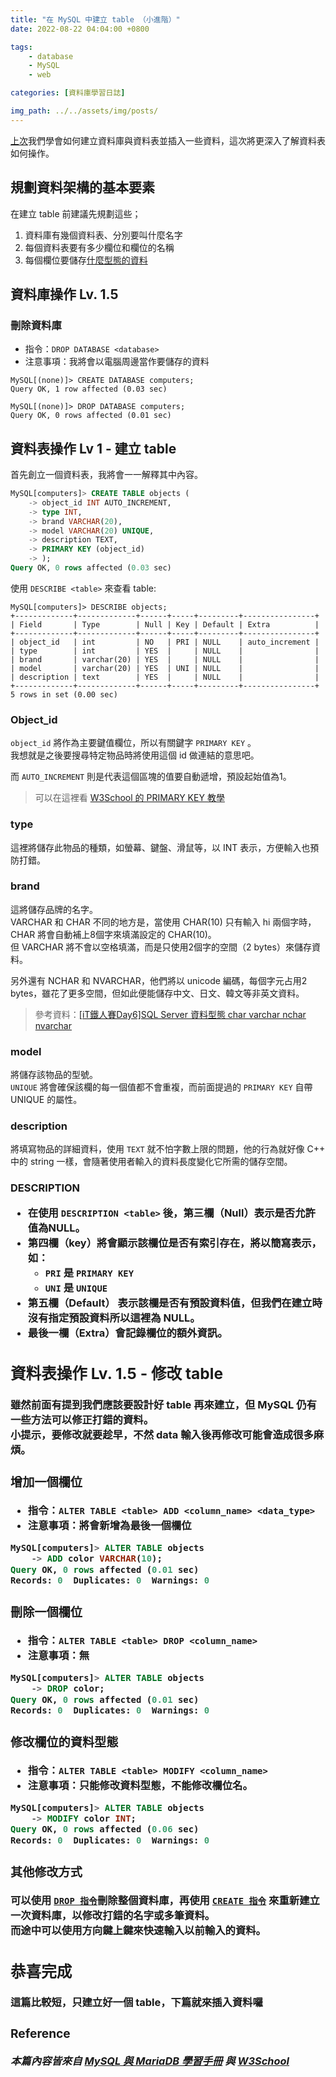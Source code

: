 ```yaml
---
title: "在 MySQL 中建立 table （小進階）"
date: 2022-08-22 04:04:00 +0800

tags: 
    - database
    - MySQL
    - web

categories: [資料庫學習日誌]

img_path: ../../assets/img/posts/
---
```


[上次](/posts/create_a_new_table_in_MySQL/)我們學會如何建立資料庫與資料表並插入一些資料，這次將更深入了解資料表如何操作。

## 規劃資料架構的基本要素
在建立 table 前建議先規劃這些；
1. 資料庫有幾個資料表、分別要叫什麼名字
2. 每個資料表要有多少欄位和欄位的名稱
3. 每個欄位要儲存[什麼型態的資料](https://www.w3schools.com/mysql/mysql_datatypes.asp)

## 資料庫操作 Lv. 1.5
### 刪除資料庫
- 指令：`DROP DATABASE <database>`
- 注意事項：我將會以電腦周邊當作要儲存的資料

```
MySQL[(none)]> CREATE DATABASE computers;
Query OK, 1 row affected (0.03 sec)

MySQL[(none)]> DROP DATABASE computers;
Query OK, 0 rows affected (0.01 sec)
```

## 資料表操作 Lv 1 - 建立 table
首先創立一個資料表，我將會一一解釋其中內容。

``` sql
MySQL[computers]> CREATE TABLE objects (
    -> object_id INT AUTO_INCREMENT,
    -> type INT,
    -> brand VARCHAR(20),
    -> model VARCHAR(20) UNIQUE,
    -> description TEXT,
    -> PRIMARY KEY (object_id)
    -> );
Query OK, 0 rows affected (0.03 sec)
```

使用 `DESCRIBE <table>` 來查看 table:

```
MySQL[computers]> DESCRIBE objects;
+-------------+-------------+------+-----+---------+----------------+
| Field       | Type        | Null | Key | Default | Extra          |
+-------------+-------------+------+-----+---------+----------------+
| object_id   | int         | NO   | PRI | NULL    | auto_increment |
| type        | int         | YES  |     | NULL    |                |
| brand       | varchar(20) | YES  |     | NULL    |                |
| model       | varchar(20) | YES  | UNI | NULL    |                |
| description | text        | YES  |     | NULL    |                |
+-------------+-------------+------+-----+---------+----------------+
5 rows in set (0.00 sec)
```

### Object_id
`object_id` 將作為主要鍵值欄位，所以有關鍵字 `PRIMARY KEY` 。<br>
我想就是之後要搜尋特定物品時將使用這個 id 做連結的意思吧。<br>

而 `AUTO_INCREMENT` 則是代表這個區塊的值要自動遞增，預設起始值為1。

> 可以在這裡看 [W3School 的 PRIMARY KEY 教學](https://www.w3schools.com/mysql/mysql_primarykey.asp)

### type
這裡將儲存此物品的種類，如螢幕、鍵盤、滑鼠等，以 INT 表示，方便輸入也預防打錯。

### brand
這將儲存品牌的名字。<br>
VARCHAR 和 CHAR 不同的地方是，當使用 CHAR(10) 只有輸入 hi 兩個字時，CHAR 將會自動補上8個字來填滿設定的 CHAR(10)。<br>
但 VARCHAR 將不會以空格填滿，而是只使用2個字的空間（2 bytes）來儲存資料。

另外還有 NCHAR 和 NVARCHAR，他們將以 unicode 編碼，每個字元占用2 bytes，雖花了更多空間，但如此便能儲存中文、日文、韓文等非英文資料。

> 參考資料：[[iT鐵人賽Day6]SQL Server 資料型態 char varchar nchar nvarchar](https://ithelp.ithome.com.tw/articles/10213922)

### model 
將儲存該物品的型號。<br>
`UNIQUE` 將會確保該欄的每一個值都不會重複，而前面提過的 `PRIMARY KEY` 自帶 UNIQUE 的屬性。

### description
將填寫物品的詳細資料，使用 `TEXT` 就不怕字數上限的問題，他的行為就好像 C++ 中的 string 一樣，會隨著使用者輸入的資料長度變化它所需的儲存空間。

### DESCRIPTION <table>
- 在使用 `DESCRIPTION <table>` 後，第三欄（Null）表示是否允許值為NULL。
- 第四欄（key）將會顯示該欄位是否有索引存在，將以簡寫表示，如：
  - `PRI` 是 `PRIMARY KEY`
  - `UNI` 是 `UNIQUE`
- 第五欄（Default） 表示該欄是否有預設資料值，但我們在建立時沒有指定預設資料所以這裡為 NULL。
- 最後一欄（Extra）會記錄欄位的額外資訊。

## 資料表操作 Lv. 1.5 - 修改 table
雖然前面有提到我們應該要設計好 table 再來建立，但 MySQL 仍有一些方法可以修正打錯的資料。<br>
小提示，要修改就要趁早，不然 data 輸入後再修改可能會造成很多麻煩。

### 增加一個欄位
- 指令：`ALTER TABLE <table> ADD <column_name> <data_type>`
- 注意事項：將會新增為最後一個欄位

```sql
MySQL[computers]> ALTER TABLE objects
    -> ADD color VARCHAR(10);
Query OK, 0 rows affected (0.01 sec)
Records: 0  Duplicates: 0  Warnings: 0
```

### 刪除一個欄位
- 指令：`ALTER TABLE <table> DROP <column_name>`
- 注意事項：無

```sql
MySQL[computers]> ALTER TABLE objects
    -> DROP color;
Query OK, 0 rows affected (0.01 sec)
Records: 0  Duplicates: 0  Warnings: 0
```

### 修改欄位的資料型態
- 指令：`ALTER TABLE <table> MODIFY <column_name>`
- 注意事項：只能修改資料型態，不能修改欄位名。

```sql
MySQL[computers]> ALTER TABLE objects
    -> MODIFY color INT;
Query OK, 0 rows affected (0.06 sec)
Records: 0  Duplicates: 0  Warnings: 0
```

### 其他修改方式
可以使用 [`DROP 指令`](#資料庫操作-lv-15)刪除整個資料庫，再使用 [`CREATE 指令`](#資料表操作-lv-1---建立-table) 來重新建立一次資料庫，以修改打錯的名字或多筆資料。<br>
而途中可以使用方向鍵上鍵來快速輸入以前輸入的資料。

## 恭喜完成
這篇比較短，只建立好一個 table，下篇就來插入資料囉

### Reference
_本篇內容皆來自 [MySQL 與 MariaDB 學習手冊](http://books.gotop.com.tw/o_A440) 與 [W3School](https://www.w3schools.com/mysql/default.asp)_

